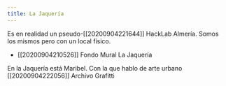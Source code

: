 ```yaml
---
title: La Jaquería
---
```


Es en realidad un pseudo-[[20200904221644]] HackLab Almería. Somos los mismos pero con un local físico.

* [[20200904210526]] Fondo Mural La Jaquería

En la Jaquería está Maribel. Con la que hablo de arte urbano [[20200904222056]] Archivo Grafitti
